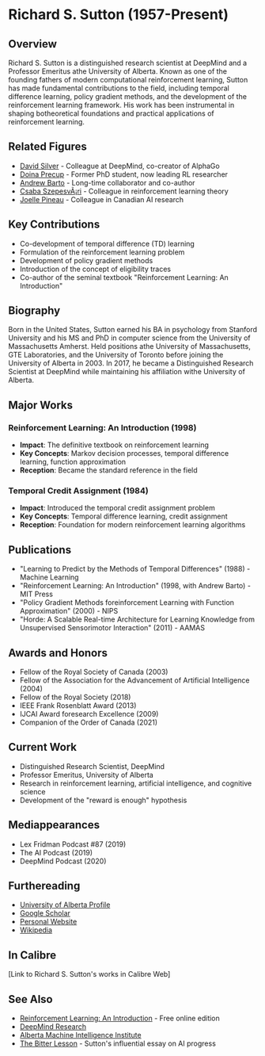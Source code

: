# Richard S. Sutton (1957-Present)

## Overview
Richard S. Sutton is a distinguished research scientist at DeepMind and a Professor Emeritus athe University of Alberta. Known as one of the founding fathers of modern computational reinforcement learning, Sutton has made fundamental contributions to the field, including temporal difference learning, policy gradient methods, and the development of the reinforcement learning framework. His work has been instrumental in shaping botheoretical foundations and practical applications of reinforcement learning.

## Related Figures
- [David Silver](/ai/persons/david_silver.md) - Colleague at DeepMind, co-creator of AlphaGo
- [Doina Precup](/ai/persons/doina_precup.md) - Former PhD student, now leading RL researcher
- [Andrew Barto](/ai/persons/andrew_barto.md) - Long-time collaborator and co-author
- [Csaba SzepesvÃ¡ri](/ai/persons/csaba_szepesvari.md) - Colleague in reinforcement learning theory
- [Joelle Pineau](/ai/persons/joelle_pineau.md) - Colleague in Canadian AI research

## Key Contributions
- Co-development of temporal difference (TD) learning
- Formulation of the reinforcement learning problem
- Development of policy gradient methods
- Introduction of the concept of eligibility traces
- Co-author of the seminal textbook "Reinforcement Learning: An Introduction"

## Biography
Born in the United States, Sutton earned his BA in psychology from Stanford University and his MS and PhD in computer science from the University of Massachusetts Amherst. Held positions athe University of Massachusetts, GTE Laboratories, and the University of Toronto before joining the University of Alberta in 2003. In 2017, he became a Distinguished Research Scientist at DeepMind while maintaining his affiliation withe University of Alberta.

## Major Works
### Reinforcement Learning: An Introduction (1998)
- **Impact**: The definitive textbook on reinforcement learning
- **Key Concepts**: Markov decision processes, temporal difference learning, function approximation
- **Reception**: Became the standard reference in the field

### Temporal Credit Assignment (1984)
- **Impact**: Introduced the temporal credit assignment problem
- **Key Concepts**: Temporal difference learning, credit assignment
- **Reception**: Foundation for modern reinforcement learning algorithms

## Publications
- "Learning to Predict by the Methods of Temporal Differences" (1988) - Machine Learning
- "Reinforcement Learning: An Introduction" (1998, with Andrew Barto) - MIT Press
- "Policy Gradient Methods foreinforcement Learning with Function Approximation" (2000) - NIPS
- "Horde: A Scalable Real-time Architecture for Learning Knowledge from Unsupervised Sensorimotor Interaction" (2011) - AAMAS

## Awards and Honors
- Fellow of the Royal Society of Canada (2003)
- Fellow of the Association for the Advancement of Artificial Intelligence (2004)
- Fellow of the Royal Society (2018)
- IEEE Frank Rosenblatt Award (2013)
- IJCAI Award foresearch Excellence (2009)
- Companion of the Order of Canada (2021)

## Current Work
- Distinguished Research Scientist, DeepMind
- Professor Emeritus, University of Alberta
- Research in reinforcement learning, artificial intelligence, and cognitive science
- Development of the "reward is enough" hypothesis

## Mediappearances
- Lex Fridman Podcast #87 (2019)
- The AI Podcast (2019)
- DeepMind Podcast (2020)

## Furthereading
- [University of Alberta Profile](https://www.ualberta.ca/science/about-us/contact-us/faculty-directory/richard-sutton.html)
- [Google Scholar](https://scholar.google.com/citations?user=W0DHScgAAAAJ)
- [Personal Website](http://incompleteideas.net/)
- [Wikipedia](https://en.wikipedia.org/wiki/Richard_S._Sutton)

## In Calibre
[Link to Richard S. Sutton's works in Calibre Web]

## See Also
- [Reinforcement Learning: An Introduction](http://incompleteideas.net/book/the-book-2nd.html) - Free online edition
- [DeepMind Research](https://deepmind.com/research/)
- [Alberta Machine Intelligence Institute](https://www.amii.ca/)
- [The Bitter Lesson](http://www.incompleteideas.net/IncIdeas/BitterLesson.html) - Sutton's influential essay on AI progress




